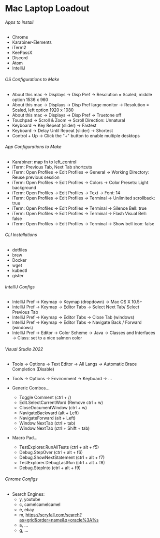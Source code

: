 # Mac Laptop Loadout

###### Apps to install

- Chrome
- Karabiner-Elements
- iTerm2
- KeePassX
- Discord
- Atom
- IntelliJ


###### OS Configurations to Make

- About this mac -> Displays -> Disp Pref -> Resolution = Scaled, middle option 1536 x 960
- About this mac -> Displays -> Disp Pref large monitor -> Resolution = Scaled, left option 1920 x 1080
- About this mac -> Displays -> Disp Pref -> Truetone off
- Touchpad -> Scroll & Zoom -> Scroll Direction: Unnatural
- Keyboard -> Key Repeat (slider) -> Fastest
- Keyboard -> Delay Until Repeat (slider) -> Shortest
- Control + Up -> Click the "+" button to enable multiple desktops


###### App Configurations to Make

- Karabiner: map fn to left_control
- iTerm: Previous Tab, Next Tab shortcuts
- iTerm: Open Profiles -> Edit Profiles -> General -> Working Directory: Reuse previous session
- iTerm: Open Profiles -> Edit Profiles -> Colors -> Color Presets: Light background
- iTerm: Open Profiles -> Edit Profiles -> Text -> Font: 14
- iTerm: Open Profiles -> Edit Profiles -> Terminal -> Unlimited scrollback: true
- iTerm: Open Profiles -> Edit Profiles -> Terminal -> Silence Bell: true
- iTerm: Open Profiles -> Edit Profiles -> Terminal -> Flash Visual Bell: false
- iTerm: Open Profiles -> Edit Profiles -> Terminal -> Show bell icon: false


###### CLI Installations

- dotfiles
- brew
- Docker
- wget
- kubectl
- gister


###### IntelliJ Configs

- IntelliJ Pref -> Keymap -> Keymap (dropdown) -> Mac OS X 10.5+
- IntelliJ Pref -> Keymap -> Editor Tabs -> Select Next Tab/ Select Previous Tab
- IntelliJ Pref -> Keymap -> Editor Tabs -> Close Tab (windows)
- IntelliJ Pref -> Keymap -> Editor Tabs -> Navigate Back / Forward (windows)
- IntelliJ Pref -> Editor -> Color Scheme -> Java -> Classes and Interfaces -> Class:  set to a nice salmon color


###### Visual Studio 2022

- Tools -> Options ->  Text Editor -> All Langs -> Automatic Brace Completion (Disable)

- Tools -> Options -> Environment -> Keyboard -> ...
- Generic Combos...
  - Toggle Comment (ctrl + /)
  - Edit.SelectCurrentWord (Remove ctrl + w)
  - CloseDocumentWindow (ctrl + w)
  - NavigateBackward (alt + Left)
  - NavigateForward (alt + Left)
  - Window.NextTab (ctrl + tab)
  - Window.NextTab (ctrl + Shift + tab)
- Macro Pad...
  - TestExplorer.RunAllTests (ctrl + alt + f5)
  - Debug.StepOver (ctrl + alt + f6)
  - Debug.ShowNextStatement (ctrl + alt + f7)
  - TestExplorer.DebugLastRun (ctrl + alt + f8)
  - Debug.StepInto (ctrl + alt + f9)

 
###### Chrome Configs

- Search Engines:
  - y, youtube
  - c, camelcamelcamel
  - e, ebay
  - m, https://scryfall.com/search?as=grid&order=name&q=oracle%3A%s
  - a, ...
  - g, ...

